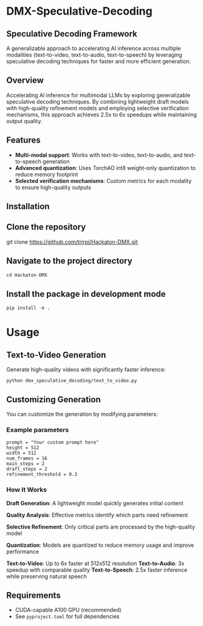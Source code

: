# DMX-Speculative-Decoding

## Speculative Decoding Framework

A generalizable approach to accelerating AI inference across multiple modalities (text-to-video, text-to-audio, text-to-speech) by leveraging speculative decoding techniques for faster and more efficient generation.

## Overview

Accelerating AI inference for multimodal LLMs by exploring generalizable speculative decoding techniques. By combining lightweight draft models with high-quality refinement models and employing selective verification mechanisms, this approach achieves 2.5x to 6x speedups while maintaining output quality.

## Features

- **Multi-modal support**: Works with text-to-video, text-to-audio, and text-to-speech generation
- **Advanced quantization**: Uses TorchAO int8 weight-only quantization to reduce memory footprint
- **Selected verification mechanisms**: Custom metrics for each modality to ensure high-quality outputs

## Installation

## Clone the repository
git clone https://github.com/trirpi/Hackaton-DMX.git

## Navigate to the project directory
```python
cd Hackaton-DMX
```

## Install the package in development mode
```python
pip install -e .
```

# Usage

## Text-to-Video Generation

Generate high-quality videos with significantly faster inference:

```python dmx_speculative_decoding/text_to_video.py```

## Customizing Generation
You can customize the generation by modifying parameters:

### Example parameters
```
prompt = "Your custom prompt here"
height = 512
width = 512
num_frames = 16
main_steps = 2
draft_steps = 2
refinement_threshold = 0.3
```

### How It Works

**Draft Generation**: A lightweight model quickly generates initial content
   
**Quality Analysis**: Effective metrics identify which parts need refinement

**Selective Refinement**: Only critical parts are processed by the high-quality model

**Quantization**: Models are quantized to reduce memory usage and improve performance

**Text-to-Video**: Up to 6x faster at 512x512 resolution
**Text-to-Audio**: 3x speedup with comparable quality
**Text-to-Speech**: 2.5x faster inference while preserving natural speech

## Requirements  

- CUDA-capable A100 GPU (recommended)  
- See `pyproject.toml` for full dependencies 


